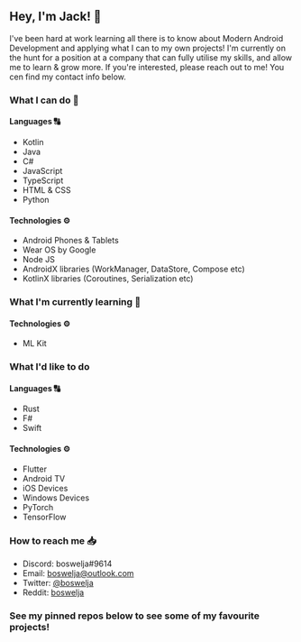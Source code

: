 ## Hey, I'm Jack! 👋

I've been hard at work learning all there is to know about Modern Android Development and applying what I can to my own projects!
I'm currently on the hunt for a position at a company that can fully utilise my skills, and allow me to learn & grow more.
If you're interested, please reach out to me! You cen find my contact info below.

### What I can do 💪

#### Languages 🔠

* Kotlin
* Java
* C#
* JavaScript
* TypeScript
* HTML & CSS
* Python

#### Technologies ⚙️

* Android Phones & Tablets
* Wear OS by Google
* Node JS
* AndroidX libraries (WorkManager, DataStore, Compose etc)
* KotlinX libraries (Coroutines, Serialization etc)

### What I'm currently learning 🧠

#### Technologies ⚙️

* ML Kit

### What I'd like to do 

#### Languages 🔠

* Rust
* F#
* Swift

#### Technologies ⚙️

* Flutter
* Android TV
* iOS Devices
* Windows Devices
* PyTorch
* TensorFlow

### How to reach me 📥

- Discord: boswelja#9614
- Email: [boswelja@outlook.com](mailto:boswelja@outlook.com)
- Twitter: [@boswelja](https://twitter.com/boswelja/)
- Reddit: [boswelja](https://www.reddit.com/user/boswelja)

### See my pinned repos below to see some of my favourite projects!
